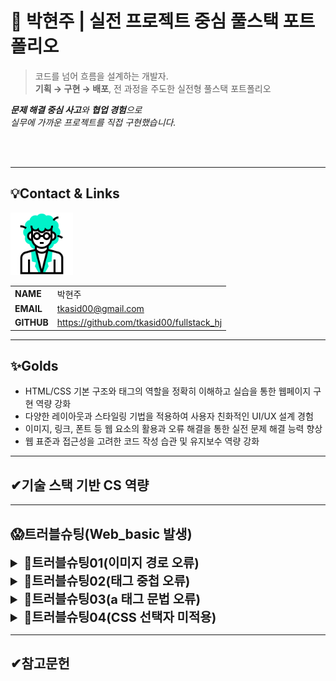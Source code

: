 # 🚀 박현주 | 실전 프로젝트 중심 풀스택 포트폴리오

> 코드를 넘어 흐름을 설계하는 개발자.  
**기획 → 구현 → 배포**, 전 과정을 주도한 실전형 풀스택 포트폴리오

***문제 해결 중심 사고**와 **협업 경험**으로  
실무에 가까운 프로젝트를 직접 구현했습니다.*

<br/>
<br/>

---
## 💡Contact & Links
<img src="./img/friends/me.gif"
    alt="프로필" width="100"/>

|||
|-|-|
|**NAME**|박현주|
|**EMAIL**|tkasid00@gmail.com|
|**GITHUB**|https://github.com/tkasid00/fullstack_hj|


---
## ✨Golds
- HTML/CSS 기본 구조와 태그의 역할을 정확히 이해하고 실습을 통한 웹페이지 구현 역량 강화
- 다양한 레이아웃과 스타일링 기법을 적용하여 사용자 친화적인 UI/UX 설계 경험
- 이미지, 링크, 폰트 등 웹 요소의 활용과 오류 해결을 통한 실전 문제 해결 능력 향상
- 웹 표준과 접근성을 고려한 코드 작성 습관 및 유지보수 역량 강화
---
## ✔기술 스택 기반 CS 역량
---
## 😱트러블슈팅(Web_basic 발생)

<details>
<summary style="font-size:20px; font-weight:bold;">📌트러블슈팅01(이미지 경로 오류)</summary>

    
**[문제점]**  
 이미지가 화면에 표시되지 않음.

**[오류 코드/상황]**  
```html
<p> <img src="C:\HYUNJU\five.png"
         style="width:10%"
         alt="프로필 사진"/></p>
```

**[원인 분석]**  
- 이미지 경로를 절대 경로(내 컴퓨터의 경로)로 작성하여 웹 브라우저가 해당 파일을 찾지 못함.
- 웹페이지는 서버 또는 프로젝트 폴더 기준의 상대 경로만 인식함.

**[해결 방안]**  
- 이미지를 프로젝트 폴더(워크스페이스) 안에 복사한 후 상대 경로로 작성하여 정상적으로 표시되도록 수정함.

**[느낀점]**  
- HTML에서 이미지는 반드시 프로젝트 폴더 내에 위치시키고 상대 경로로 연결해야 함을 알게 됨.
- 경로 설정 실수로 인해 이미지가 깨질 수 있으므로 항상 폴더 구조와 경로를 꼼꼼히 확인해야 함.
</details>


<details>
<summary style="font-size:20px; font-weight:bold;">📌트러블슈팅02(태그 중첩 오류)</summary>


**[문제점]**  
- HTML에서 `<h3>` 태그가 `<p>` 태그 안에 중첩되어 사용됨.

**[오류 코드/상황]**  
```html
<p><h3>팔로워:3,200명</h3></p>
```

**[원인 분석]**  
- `<p>`(문단) 태그는 블록 레벨 요소이며 다른 블록 레벨 태그(`<h3>`, `<div>`, 등)를 내부에 중첩하면 HTML 구조상 올바르지 않음.
- 일부 브라우저에서는 자동으로 태그를 분리하거나 무시하지만 표준에 맞지 않아 예기치 않은 렌더링 문제가 발생할 수 있음.

**[해결 방안]**  
- `<h3>` 태그를 `<p>` 태그 밖에서 단독으로 사용하거나,  
  단순 텍스트라면 `<p>`만 사용하고, 강조가 필요하면 `<h3>`만 사용함.

**[느낀점]**  
- HTML 태그의 올바른 중첩과 구조를 지키는 것이 웹페이지의 안정적인 렌더링과 유지보수에 중요함을 알게 됨.
- 태그 사용 시 문서 구조와 의미를 고려하여 작성해야 함.

</details>



<details>
<summary style="font-size:20px; font-weight:bold;">📌트러블슈팅03(a 태그 문법 오류)</summary>

**[문제점]**  
- 깃허브 링크가 정상적으로 표시되지 않음.

**[오류 코드/상황]**  
```html
<P><a href="https://github.com/tkasid00/fullstack_hj"
  target="_blank"
  title="깃허브 바로가기"
  깃허브 보기> </a></P>
```

**[원인 분석]**  
- `<a>` 태그의 `title` 속성 뒤에 링크 텍스트와 닫는 꺾쇠(`>`)가 혼합되어 있어 문법 오류가 발생함.
- 링크 텍스트는 `<a>` 태그의 시작과 끝 사이에 위치해야 하며 속성값은 큰따옴표로 정확히 닫아야 함.

**[해결 방안]**  
- `<a>` 태그의 속성을 올바르게 작성하고, 링크 텍스트를 태그 내부에 위치시킴.
```html
<p>
  <a href="https://github.com/tkasid00/fullstack_hj"
     target="_blank"
     title="깃허브 바로가기">
     깃허브 보기
  </a>
</p>
```

**[느낀점]**  
- HTML 태그의 문법을 정확히 지키는 것이 웹페이지의 정상적인 동작과 유지보수에 중요함을 다시 한 번 인식함.
- 속성값과 태그 구조를 꼼꼼히 확인하는 습관이 필요함.
</details>


<details>
<summary style="font-size:20px; font-weight:bold;">📌트러블슈팅04(CSS 선택자 미적용)</summary>

**[문제점]**  
- .container .mission이라는 CSS 선택자가 적용되지 않음.

**[오류 코드/상황]**  
- 해당 html : 
```bash
<div class="container mission">
  <p>📦 이 박스는 margin과 padding을 통해 우주 공간을 확보했어요!</p>
</div>
```
- 적용한 css
```bash
.container .mission {
  margin: 30px; padding: 20px;
  background-color: #2980b9;
  border-radius: 10px;}
```

**[원인 분석]**  
- .container .mission은 .container라는 클래스의 요소 내부에 있는 .mission 클래스의 자식 요소를 의미하지만 실제 HTML 구조에서는 하나의 요소가 .container와 .mission 두 클래스를 동시에 가지고 있음.

**[해결 방안]**  
- .container.mission으로 붙여서 적용

**[느낀점]**  
- CSS 선택자에서 띄어쓰기 유무에 따른 의미 차이를 알게 됨.
- CSS를 작성할 때 선택자 구조와 HTML 요소 간의 관계를 먼저 명확히 분석한 후 스타일을 적용해야됨을 깨달음.
</details>



---

## ✔참고문헌
